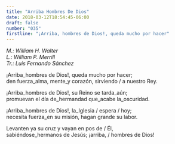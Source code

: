 ```yaml
---
title: "Arriba Hombres De Dios"
date: 2018-03-12T18:54:45-06:00
draft: false
number: "035"
firstline: "¡Arriba, hombres de Dios!, queda mucho por hacer"
---
```


_M.: William H. Walter_  
_L.: William P. Merrill_  
_Tr.: Luis Fernando Sánchez_

¡Arriba_hombres de Dios!, queda mucho por hacer;  
den fuerza_alma, mente_y corazón, sirviendo / a nuestro Rey.

¡Arriba_hombres de Dios!, su Reino se tarda_aún;  
promuevan el día de_hermandad que_acabe la_oscuridad.

¡Arriba_hombres de Dios!, la_Iglesia / espera / hoy;  
necesita fuerza_en su misión, hagan grande su labor.

Levanten ya su cruz y vayan en pos de / Él,  
sabiéndose_hermanos de Jesús; ¡arriba, / hombres de Dios!